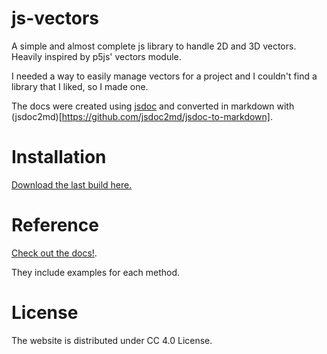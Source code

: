 # js-vectors
A simple and almost complete js library to handle 2D and 3D vectors. Heavily inspired by p5js' vectors module.

I needed a way to easily manage vectors for a project and I couldn't find a library that I liked, so I made one.

The docs were created using [jsdoc](https://github.com/jsdoc/jsdoc) and converted in markdown with (jsdoc2md)[https://github.com/jsdoc2md/jsdoc-to-markdown].

# Installation
[Download the last build here.](https://github.com/lorossi/js-vectors/releases/tag/v1.0.0)

# Reference
[Check out the docs!](https://github.com/lorossi/js-vectors/blob/main/DOCS.md).

They include examples for each method.

# License
The website is distributed under CC 4.0 License.
